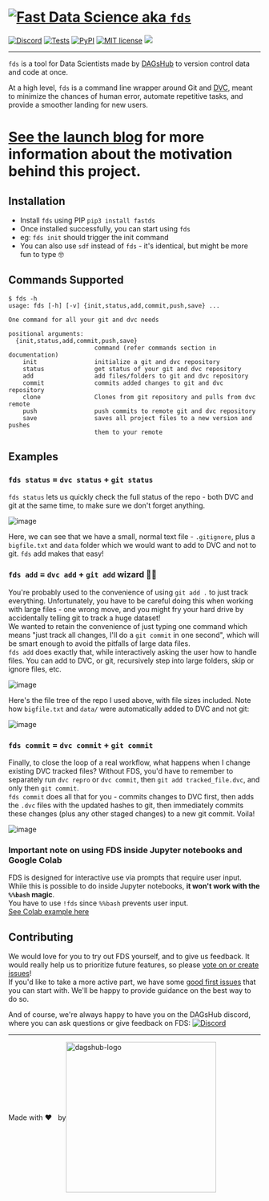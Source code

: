 # [![Fast Data Science](https://user-images.githubusercontent.com/18662887/122681354-821f8680-d1fc-11eb-9c72-575d66ff0c3b.png) aka `fds`](http://fastds.io)

[![Discord](https://img.shields.io/discord/698874030052212737)](https://discord.com/invite/9gU36Y6)
[![Tests](https://github.com/dagshub/fds/actions/workflows/test.yml/badge.svg?branch=main)](https://github.com/DAGsHub/fds/actions/workflows/test.yml)
[![PyPI](https://img.shields.io/pypi/v/fastds.svg)](https://pypi.python.org/pypi/fastds/)
[![MIT license](https://img.shields.io/badge/License-MIT-blue.svg)](https://lbesson.mit-license.org/)
<a href="https://twitter.com/TheRealDAGsHub" title="DAGsHub on Twitter"><img src="https://img.shields.io/twitter/follow/TheRealDAGsHub.svg?style=social"></a>

---

`fds` is a tool for Data Scientists made by [DAGsHub](https://dagshub.com/) to version control data and code at once.

At a high level, `fds` is a command line wrapper around Git and [DVC](https://dvc.org), meant to minimize the chances of human error, automate repetitive tasks, and provide a smoother landing for new users.

[See the launch blog](https://dagshub.com/blog/fds-fast-data-science-with-git-and-dvc) for more information about the motivation behind this project.
=======
## Installation

- Install `fds` using PIP `pip3 install fastds`
- Once installed successfully, you can start using `fds`
- eg: `fds init` should trigger the init command
- You can also use `sdf` instead of `fds` - it's identical, but might be more fun to type 🤓 


## Commands Supported

```
$ fds -h
usage: fds [-h] [-v] {init,status,add,commit,push,save} ...

One command for all your git and dvc needs

positional arguments:
  {init,status,add,commit,push,save}
                        command (refer commands section in documentation)
    init                initialize a git and dvc repository
    status              get status of your git and dvc repository
    add                 add files/folders to git and dvc repository
    commit              commits added changes to git and dvc repository
    clone               Clones from git repository and pulls from dvc remote
    push                push commits to remote git and dvc repository
    save                saves all project files to a new version and pushes
                        them to your remote
```

## Examples

### `fds status` = `dvc status` + `git status`
`fds status` lets us quickly check the full status of the repo - both DVC and git at the same time, to make sure we don't forget anything.

![image](https://user-images.githubusercontent.com/611655/121861591-9d712a00-cd02-11eb-9a8f-a9579f773889.png)

Here, we can see that we have a small, normal text file - `.gitignore`, plus a `bigfile.txt` and `data` folder which we would want to add to DVC and not to git. `fds` add makes that easy!

### `fds add` = `dvc add` + `git add` wizard 🧙‍♂️

You're probably used to the convenience of using `git add .` to just track everything. Unfortunately, you have to be careful doing this when working with large files - one wrong move, and you might fry your hard drive by accidentally telling git to track a huge dataset!  
We wanted to retain the convenience of just typing one command which means "just track all changes, I'll do a `git commit` in one second", which will be smart enough to avoid the pitfalls of large data files.  
`fds add` does exactly that, while interactively asking the user how to handle files. You can add to DVC, or git, recursively step into large folders, skip or ignore files, etc.

![image](https://user-images.githubusercontent.com/611655/121861680-aeba3680-cd02-11eb-866e-d6a752fdc920.png)

Here's the file tree of the repo I used above, with file sizes included. Note how `bigfile.txt` and `data/` were automatically added to DVC and not git:

![image](https://user-images.githubusercontent.com/611655/121862659-b201f200-cd03-11eb-9710-8ce1a603d953.png)

### `fds commit` = `dvc commit` + `git commit`

Finally, to close the loop of a real workflow, what happens when I change existing DVC tracked files? Without FDS, you'd have to remember to separately run `dvc repro` or `dvc commit`, then `git add tracked_file.dvc`, and only then `git commit`.  
`fds commit` does all that for you - commits changes to DVC first, then adds the `.dvc` files with the updated hashes to git, then immediately commits these changes (plus any other staged changes) to a new git commit. Voila!

![image](https://user-images.githubusercontent.com/611655/121862710-c219d180-cd03-11eb-8ad1-b672b4817aee.png)

### Important note on using FDS inside Jupyter notebooks and Google Colab

FDS is designed for interactive use via prompts that require user input.  
While this is possible to do inside Jupyter notebooks, **it won't work with the `%%bash` magic**.  
You have to use `!fds` since `%%bash` prevents user input.  
[See Colab example here](https://colab.research.google.com/drive/1Jiu2aaLGFbxHEFG4tvAN3qznTqT6n7QI?usp=sharing)

## Contributing

We would love for you to try out FDS yourself, and to give us feedback. It would really help us to prioritize future features, so please [vote on or create issues](https://github.com/dagshub/fds/issues)!  
If you'd like to take a more active part, we have some [good first issues](https://github.com/DAGsHub/fds/issues?q=is%3Aopen+is%3Aissue+label%3A%22good+first+issue%22) that you can start with. We'll be happy to provide guidance on the best way to do so.

And of course, we're always happy to have you on the DAGsHub discord, where you can ask questions or give feedback on FDS:
[![Discord](https://img.shields.io/discord/698874030052212737)](https://discord.com/invite/9gU36Y6)

----
<div style="
    display: flex;
    align-items: center;
">
  <span>Made with ❤️ &nbsp; by </span> <a href="https://dagshub.com"><img src="https://raw.githubusercontent.com/DAGsHub/client/master/dagshub_github.png" width=300 alt="dagshub-logo"/></a>
</div>
